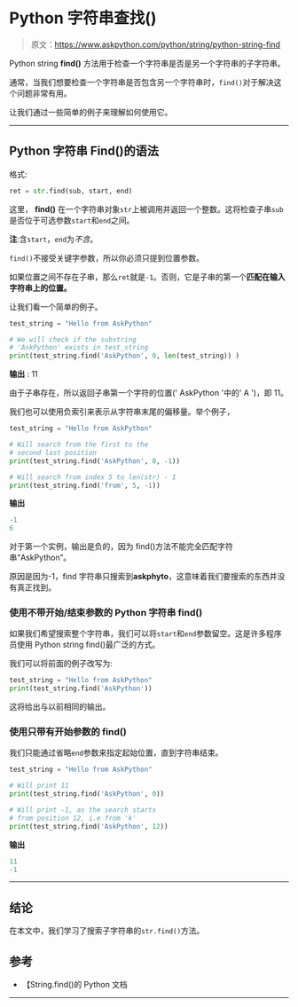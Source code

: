 # Python 字符串查找()

> 原文：<https://www.askpython.com/python/string/python-string-find>

Python string **find()** 方法用于检查一个字符串是否是另一个字符串的子字符串。

通常，当我们想要检查一个字符串是否包含另一个字符串时，`find()`对于解决这个问题非常有用。

让我们通过一些简单的例子来理解如何使用它。

* * *

## Python 字符串 Find()的语法

格式:

```py
ret = str.find(sub, start, end)

```

这里， **find()** 在一个字符串对象`str`上被调用并返回一个整数。这将检查子串`sub`是否位于可选参数`start`和`end`之间。

**注**:含`start`，`end`为*不含*。

`find()`不接受关键字参数，所以你必须只提到位置参数。

如果位置之间不存在子串，那么`ret`就是`-1`。否则，它是子串的第一个**匹配在输入字符串上的位置。**

让我们看一个简单的例子。

```py
test_string = "Hello from AskPython"

# We will check if the substring
# 'AskPython' exists in test_string
print(test_string.find('AskPython', 0, len(test_string)) )

```

**输出** : 11

由于子串存在，所以返回子串第一个字符的位置(' AskPython '中的' A ')，即 11。

我们也可以使用负索引来表示从字符串末尾的偏移量。举个例子，

```py
test_string = "Hello from AskPython"

# Will search from the first to the 
# second last position
print(test_string.find('AskPython', 0, -1))

# Will search from index 5 to len(str) - 1
print(test_string.find('from', 5, -1))

```

**输出**

```py
-1
6

```

对于第一个实例，输出是负的，因为 find()方法不能完全匹配字符串“AskPython”。

原因是因为-1，find 字符串只搜索到**askphyto**，这意味着我们要搜索的东西并没有真正找到。

### 使用不带开始/结束参数的 Python 字符串 find()

如果我们希望搜索整个字符串，我们可以将`start`和`end`参数留空。这是许多程序员使用 Python string find()最广泛的方式。

我们可以将前面的例子改写为:

```py
test_string = "Hello from AskPython"
print(test_string.find('AskPython'))

```

这将给出与以前相同的输出。

### 使用只带有开始参数的 find()

我们只能通过省略`end`参数来指定起始位置，直到字符串结束。

```py
test_string = "Hello from AskPython"

# Will print 11
print(test_string.find('AskPython', 0))

# Will print -1, as the search starts
# from position 12, i.e from 'k'
print(test_string.find('AskPython', 12))

```

**输出**

```py
11
-1

```

* * *

## 结论

在本文中，我们学习了搜索子字符串的`str.find()`方法。

## 参考

*   【String.find()的 Python 文档

* * *